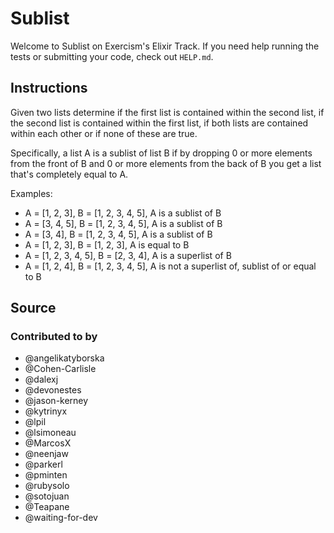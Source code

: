 # Sublist

Welcome to Sublist on Exercism's Elixir Track.
If you need help running the tests or submitting your code, check out `HELP.md`.

## Instructions

Given two lists determine if the first list is contained within the second
list, if the second list is contained within the first list, if both lists are
contained within each other or if none of these are true.

Specifically, a list A is a sublist of list B if by dropping 0 or more elements
from the front of B and 0 or more elements from the back of B you get a list
that's completely equal to A.

Examples:

 * A = [1, 2, 3], B = [1, 2, 3, 4, 5], A is a sublist of B
 * A = [3, 4, 5], B = [1, 2, 3, 4, 5], A is a sublist of B
 * A = [3, 4], B = [1, 2, 3, 4, 5], A is a sublist of B
 * A = [1, 2, 3], B = [1, 2, 3], A is equal to B
 * A = [1, 2, 3, 4, 5], B = [2, 3, 4], A is a superlist of B
 * A = [1, 2, 4], B = [1, 2, 3, 4, 5], A is not a superlist of, sublist of or equal to B

## Source

### Contributed to by

- @angelikatyborska
- @Cohen-Carlisle
- @dalexj
- @devonestes
- @jason-kerney
- @kytrinyx
- @lpil
- @lsimoneau
- @MarcosX
- @neenjaw
- @parkerl
- @pminten
- @rubysolo
- @sotojuan
- @Teapane
- @waiting-for-dev